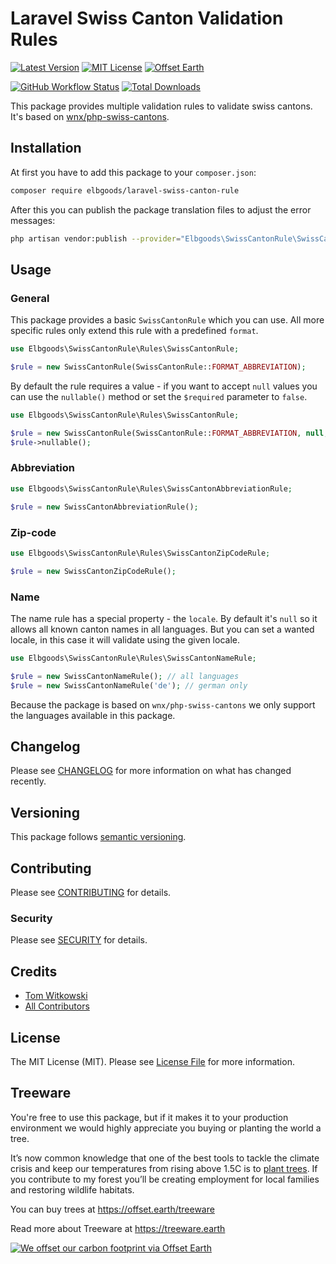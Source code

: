 # Laravel Swiss Canton Validation Rules

[![Latest Version](http://img.shields.io/packagist/v/elbgoods/laravel-swiss-canton-rule.svg?label=Release&style=for-the-badge)](https://packagist.org/packages/elbgoods/laravel-swiss-canton-rule)
[![MIT License](https://img.shields.io/github/license/elbgoods/laravel-swiss-canton-rule.svg?label=License&color=blue&style=for-the-badge)](https://github.com/elbgoods/laravel-swiss-canton-rule/blob/master/LICENSE)
[![Offset Earth](https://img.shields.io/badge/Treeware-%F0%9F%8C%B3-green?style=for-the-badge&cacheSeconds=600)](https://offset.earth/treeware)

[![GitHub Workflow Status](https://img.shields.io/github/workflow/status/elbgoods/laravel-swiss-canton-rule/run-tests?label=tests&style=flat-square)](https://github.com/elbgoods/laravel-swiss-canton-rule/actions?query=workflow%3Arun-tests)
[![Total Downloads](https://img.shields.io/packagist/dt/elbgoods/laravel-swiss-canton-rule.svg?style=flat-square)](https://packagist.org/packages/elbgoods/laravel-swiss-canton-rule)


This package provides multiple validation rules to validate swiss cantons.
It's based on [wnx/php-swiss-cantons](https://github.com/stefanzweifel/php-swiss-cantons).

## Installation

At first you have to add this package to your `composer.json`:

```bash
composer require elbgoods/laravel-swiss-canton-rule
```

After this you can publish the package translation files to adjust the error messages:

```bash
php artisan vendor:publish --provider="Elbgoods\SwissCantonRule\SwissCantonRuleServiceProvider" --tag=lang
```

## Usage

### General

This package provides a basic `SwissCantonRule` which you can use. All more specific rules only extend this rule with a predefined `format`.

```php
use Elbgoods\SwissCantonRule\Rules\SwissCantonRule;

$rule = new SwissCantonRule(SwissCantonRule::FORMAT_ABBREVIATION);
```

By default the rule requires a value - if you want to accept `null` values you can use the `nullable()` method or set the `$required` parameter to `false`.

```php
use Elbgoods\SwissCantonRule\Rules\SwissCantonRule;

$rule = new SwissCantonRule(SwissCantonRule::FORMAT_ABBREVIATION, null, false);
$rule->nullable();
```

### Abbreviation

```php
use Elbgoods\SwissCantonRule\Rules\SwissCantonAbbreviationRule;

$rule = new SwissCantonAbbreviationRule();
```

### Zip-code

```php
use Elbgoods\SwissCantonRule\Rules\SwissCantonZipCodeRule;

$rule = new SwissCantonZipCodeRule();
```

### Name

The name rule has a special property - the `locale`. By default it's `null` so it allows all known canton names in all languages.
But you can set a wanted locale, in this case it will validate using the given locale.

```php
use Elbgoods\SwissCantonRule\Rules\SwissCantonNameRule;

$rule = new SwissCantonNameRule(); // all languages
$rule = new SwissCantonNameRule('de'); // german only
```

Because the package is based on `wnx/php-swiss-cantons` we only support the languages available in this package.

## Changelog

Please see [CHANGELOG](CHANGELOG.md) for more information on what has changed recently.

## Versioning

This package follows [semantic versioning](https://semver.org/).

## Contributing

Please see [CONTRIBUTING](CONTRIBUTING.md) for details.

### Security

Please see [SECURITY](SECURITY.md) for details.

## Credits

- [Tom Witkowski](https://github.com/Gummibeer)
- [All Contributors](https://github.com/elbgoods/laravel-swiss-canton-rule/graphs/contributors)

## License

The MIT License (MIT). Please see [License File](LICENSE) for more information.

## Treeware

You're free to use this package, but if it makes it to your production environment we would highly appreciate you buying or planting the world a tree.

It’s now common knowledge that one of the best tools to tackle the climate crisis and keep our temperatures from rising above 1.5C is to [plant trees](https://www.bbc.co.uk/news/science-environment-48870920). If you contribute to my forest you’ll be creating employment for local families and restoring wildlife habitats.

You can buy trees at https://offset.earth/treeware

Read more about Treeware at https://treeware.earth

[![We offset our carbon footprint via Offset Earth](https://toolkit.offset.earth/carbonpositiveworkforce/badge/5e186e68516eb60018c5172b?black=true&landscape=true)](https://offset.earth/treeware)
